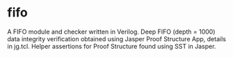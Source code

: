 # fifo

A FIFO module and checker written in Verilog. Deep FIFO (depth = 1000) data integrity verification obtained using Jasper Proof Structure App, details in jg.tcl. Helper assertions for Proof Structure found using SST in Jasper.
